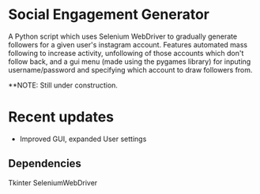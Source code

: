 # Social Engagement Generator
A Python script which uses Selenium WebDriver to gradually generate followers for a given user's instagram account. Features automated mass following to increase activity, unfollowing of those accounts which don't follow back, and a gui menu (made using the pygames library) for inputing username/password and specifying which account to draw followers from.

**NOTE: Still under construction.

# Recent updates
- Improved GUI, expanded User settings

## Dependencies
Tkinter
SeleniumWebDriver

